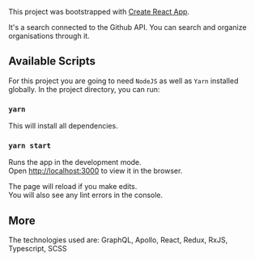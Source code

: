 This project was bootstrapped with [Create React App](https://github.com/facebook/create-react-app).

It's a search connected to the Github API. You can search and organize organisations through it.

## Available Scripts

For this project you are going to need `NodeJS` as well as `Yarn` installed globally. 
In the project directory, you can run:

### `yarn`

This will install all dependencies.

### `yarn start`

Runs the app in the development mode.<br>
Open [http://localhost:3000](http://localhost:3000) to view it in the browser.

The page will reload if you make edits.<br>
You will also see any lint errors in the console.

## More

The technologies used are:
GraphQL,
Apollo,
React,
Redux,
RxJS,
Typescript,
SCSS
